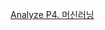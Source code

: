 [Analyze P4. 머신러닝](https://colab.research.google.com/drive/1Efhfwb4nS1nB-Oj5cZUa8qCDEMu0iH9B?usp=sharing)

